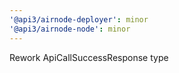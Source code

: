 ```yaml
---
'@api3/airnode-deployer': minor
'@api3/airnode-node': minor
---
```


Rework ApiCallSuccessResponse type
